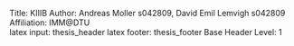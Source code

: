Title:              KIIIB 
Author:            	Andreas Moller s042809, David Emil Lemvigh s042809
Affiliation:       	IMM@DTU				
latex input:       	thesis_header
latex footer:      	thesis_footer
Base Header Level:  1
